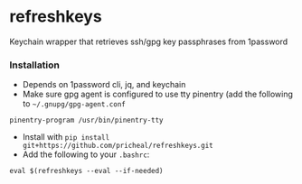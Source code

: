 # refreshkeys

Keychain wrapper that retrieves ssh/gpg key passphrases from 1password

### Installation

* Depends on 1password cli, jq, and keychain
* Make sure gpg agent is configured to use tty pinentry (add the following to `~/.gnupg/gpg-agent.conf`
```
pinentry-program /usr/bin/pinentry-tty
```
* Install with `pip install git+https://github.com/pricheal/refreshkeys.git`
* Add the following to your `.bashrc`:
```
eval $(refreshkeys --eval --if-needed)
```
